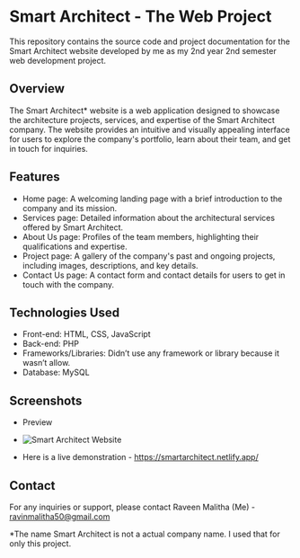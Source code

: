 # Smart Architect - The Web Project

This repository contains the source code and project documentation for the Smart Architect website developed by me as my 2nd year 2nd semester web development project.

## Overview

The Smart Architect* website is a web application designed to showcase the architecture projects, services, and expertise of the Smart Architect company. The website provides an intuitive and visually appealing interface for users to explore the company's portfolio, learn about their team, and get in touch for inquiries.

## Features

- Home page: A welcoming landing page with a brief introduction to the company and its mission.
- Services page: Detailed information about the architectural services offered by Smart Architect.
- About Us page: Profiles of the team members, highlighting their qualifications and expertise.
- Project page: A gallery of the company's past and ongoing projects, including images, descriptions, and key details.
- Contact Us page: A contact form and contact details for users to get in touch with the company.

## Technologies Used

- Front-end: HTML, CSS, JavaScript
- Back-end: PHP
- Frameworks/Libraries: Didn’t use any framework or library because it wasn’t allow.
- Database: MySQL


## Screenshots
- Preview
- ![Smart Architect Website](https://github.com/Raveen522/Smart-Architect---The-Web-Project/assets/89937137/ccdce57d-21c0-47b5-b546-1c95b48e254e)



- Here is a live demonstration - https://smartarchitect.netlify.app/
## Contact

For any inquiries or support, please contact Raveen Malitha (Me) -  ravinmalitha50@gmail.com 

*The name Smart Architect is not a actual company name. I used that for only this project. 
